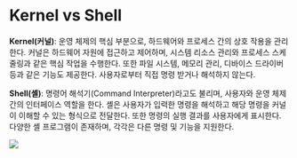 # Kernel vs Shell
**Kernel(커널)**: 운영 체제의 핵심 부분으로, 하드웨어와 프로세스 간의 상호 작용을 관리한다. 커널은 하드웨어 자원에 접근하고 제어하며, 시스템 리소스 관리와 프로세스 스케줄링과 같은 핵심 작업을 수행한다. 또한 파일 시스템, 메모리 관리, 디바이스 드라이버 등과 같은 기능도 제공한다. 사용자로부터 직접 명령 받거나 해석하지 않는다.

**Shell(셸)**: 명령어 해석기(Command Interpreter)라고도 불리며, 사용자와 운영 체제 간의 인터페이스 역할을 한다. 셸은 사용자가 입력한 명령을 해석하고 해당 명령을 커널이 이해할 수 있는 형식으로 전달한다. 또한 명령의 실행 결과를 사용자에게 표시한다. 다양한 셸 프로그램이 존재하며, 각각은 다른 명령 및 기능을 지원한다.

![](https://velog.velcdn.com/images/strangehoon/post/5548f93f-a81e-45d8-a753-d490d5991aa3/image.png)
